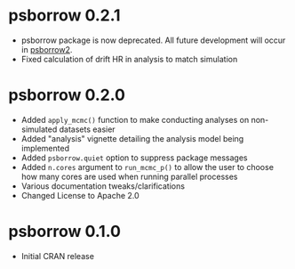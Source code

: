 # psborrow 0.2.1

* psborrow package is now deprecated. All future development will occur in 
[psborrow2](https://github.com/Genentech/psborrow2).
* Fixed calculation of drift HR in analysis to match simulation

# psborrow 0.2.0

* Added `apply_mcmc()` function to make conducting analyses on non-simulated datasets easier
* Added "analysis" vignette detailing the analysis model being implemented
* Added `psborrow.quiet` option to suppress package messages
* Added `n.cores` argument to `run_mcmc_p()` to allow the user to choose how many cores are  used 
when running parallel processes
* Various documentation tweaks/clarifications
* Changed License to Apache 2.0

# psborrow 0.1.0

* Initial CRAN release

